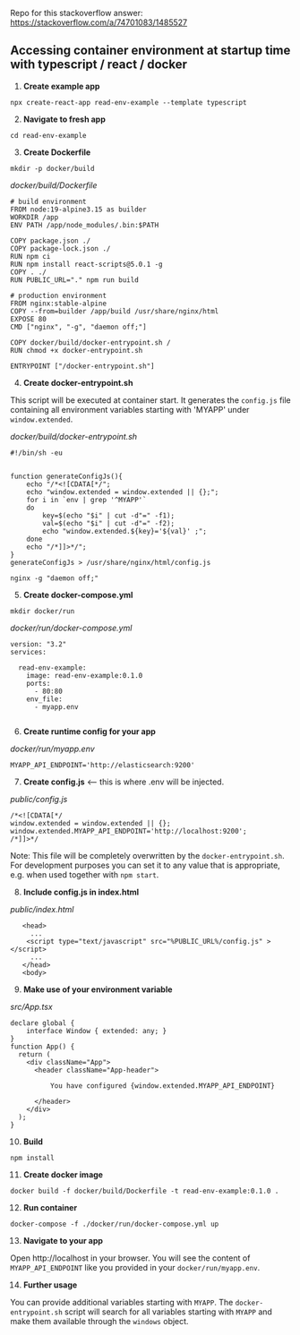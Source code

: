 Repo for this stackoverflow answer: https://stackoverflow.com/a/74701083/1485527

## Accessing container environment at startup time with typescript / react / docker

1. **Create example app**

```
npx create-react-app read-env-example --template typescript

```

2. **Navigate to fresh app**
```
cd read-env-example
```

3. **Create Dockerfile**

```
mkdir -p docker/build
```

*docker/build/Dockerfile*
```
# build environment
FROM node:19-alpine3.15 as builder
WORKDIR /app
ENV PATH /app/node_modules/.bin:$PATH

COPY package.json ./
COPY package-lock.json ./
RUN npm ci
RUN npm install react-scripts@5.0.1 -g
COPY . ./
RUN PUBLIC_URL="." npm run build

# production environment
FROM nginx:stable-alpine
COPY --from=builder /app/build /usr/share/nginx/html
EXPOSE 80
CMD ["nginx", "-g", "daemon off;"]

COPY docker/build/docker-entrypoint.sh /
RUN chmod +x docker-entrypoint.sh

ENTRYPOINT ["/docker-entrypoint.sh"]

```

4. **Create docker-entrypoint.sh**

This script will be executed at container start. 
It generates the `config.js` file containing all environment variables starting with 'MYAPP' under `window.extended`.

*docker/build/docker-entrypoint.sh*
```
#!/bin/sh -eu


function generateConfigJs(){
    echo "/*<![CDATA[*/";
    echo "window.extended = window.extended || {};";
    for i in `env | grep '^MYAPP'`
    do
        key=$(echo "$i" | cut -d"=" -f1);
        val=$(echo "$i" | cut -d"=" -f2);
        echo "window.extended.${key}='${val}' ;";
    done
    echo "/*]]>*/";
}
generateConfigJs > /usr/share/nginx/html/config.js

nginx -g "daemon off;"
```

5. **Create docker-compose.yml**

```
mkdir docker/run
```

*docker/run/docker-compose.yml*
```
version: "3.2"
services:

  read-env-example:
    image: read-env-example:0.1.0
    ports:
      - 80:80
    env_file:
      - myapp.env
    
```

6. **Create runtime config for your app**

*docker/run/myapp.env*
```
MYAPP_API_ENDPOINT='http://elasticsearch:9200'
```

7. **Create config.js** <-- this is where .env will be injected.

*public/config.js*
```
/*<![CDATA[*/
window.extended = window.extended || {};
window.extended.MYAPP_API_ENDPOINT='http://localhost:9200';
/*]]>*/
```

Note: This file will be completely overwritten by the `docker-entrypoint.sh`. For development purposes you can set it to any value that is appropriate, e.g. when used together with `npm start`.


8. **Include config.js in index.html**

*public/index.html*
```
   <head>
     ...
    <script type="text/javascript" src="%PUBLIC_URL%/config.js" ></script>
     ...
   </head>
   <body>
```

9. **Make use of your environment variable**

*src/App.tsx*
```
declare global {
    interface Window { extended: any; }
}
function App() {
  return (
    <div className="App">
      <header className="App-header">
        
          You have configured {window.extended.MYAPP_API_ENDPOINT}

      </header>
    </div>
  );
}
```
10. **Build**

```
npm install
```

11. **Create docker image**

```
docker build -f docker/build/Dockerfile -t read-env-example:0.1.0 .
```

12. **Run container**

```
docker-compose -f ./docker/run/docker-compose.yml up
```

13. **Navigate to your app**

Open http://localhost in your browser. 
You will see the content of `MYAPP_API_ENDPOINT` like you provided in your `docker/run/myapp.env`.

14. **Further usage**

You can provide additional variables starting with `MYAPP`. The `docker-entrypoint.sh` script will search for all variables starting with `MYAPP` and make them available through the `windows` object.

